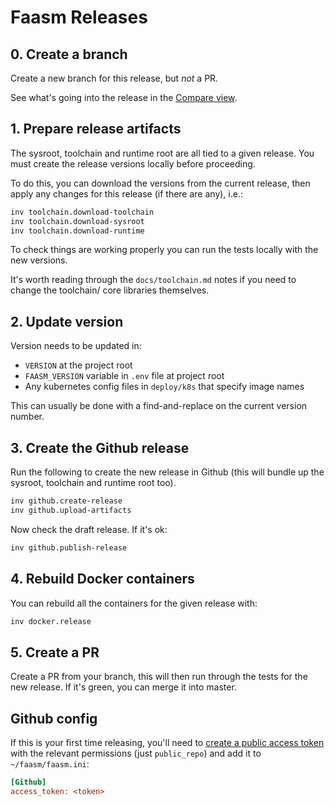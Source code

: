 # Faasm Releases

## 0. Create a branch

Create a new branch for this release, but _not_ a PR.

See what's going into the release in the [Compare
view](https://github.com/lsds/Faasm/compare).

## 1. Prepare release artifacts

The sysroot, toolchain and runtime root are all tied to a given release. You
must create the release versions locally before proceeding. 

To do this, you can download the versions from the current release, then apply
any changes for this release (if there are any), i.e.:

```bash
inv toolchain.download-toolchain
inv toolchain.download-sysroot
inv toolchain.download-runtime
``` 

To check things are working properly you can run the tests locally with the new
versions.

It's worth reading through the `docs/toolchain.md` notes if you need to change
the toolchain/ core libraries themselves.

## 2. Update version

Version needs to be updated in:

- `VERSION` at the project root
- `FAASM_VERSION` variable in `.env` file at project root
- Any kubernetes config files in `deploy/k8s` that specify image names

This can usually be done with a find-and-replace on the current version number.

## 3. Create the Github release

Run the following to create the new release in Github (this will bundle up the
sysroot, toolchain and runtime root too).

```bash
inv github.create-release
inv github.upload-artifacts
```

Now check the draft release. If it's ok:

```bash
inv github.publish-release
```

## 4. Rebuild Docker containers

You can rebuild all the containers for the given release with:

```bash
inv docker.release
```

## 5. Create a PR

Create a PR from your branch, this will then run through the tests for the new
release. If it's green, you can merge it into master.

## Github config

If this is your first time releasing, you'll need to 
[create a public access token](https://github.com/settings/tokens) 
with the relevant permissions (just `public_repo`) and add it to 
`~/faasm/faasm.ini`:

```ini
[Github]
access_token: <token>
``` 
